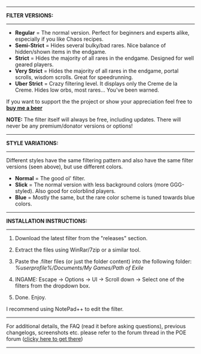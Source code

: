--------------------------

**FILTER VERSIONS:**

--------------------------

- **Regular** = The normal version. Perfect for beginners and experts alike, especially if you like Chaos recipes.
- **Semi-Strict** = Hides several bulky/bad rares. Nice balance of hidden/shown items in the endgame.
- **Strict** = Hides the majority of all rares in the endgame. Designed for well geared players.
- **Very Strict** = Hides the majority of all rares in the endgame, portal scrolls, wisdom scrolls. Great for speedrunning.
- **Uber Strict** = Crazy filtering level. It displays only the Creme de la Creme. Hides low orbs, most rares... You've been warned.

If you want to support the the project or show your appreciation feel free to **[buy me a beer](https://www.paypal.com/cgi-bin/webscr?cmd=_s-xclick&hosted_button_id=6J3S7PBNDQGY2)**

**NOTE:** The filter itself will always be free, including updates. There will never be any premium/donator versions or options!

--------------------------

**STYLE VARIATIONS:**

--------------------------

Different styles have the same filtering pattern and also have the same filter versions (seen above), but use different colors.

- **Normal** = The good ol' filter.
- **Slick** = The normal version with less background colors (more GGG-styled). Also good for colorblind players.
- **Blue** = Mostly the same, but the rare color scheme is tuned towards blue colors.

--------------------------

**INSTALLATION INSTRUCTIONS:**

--------------------------

1) Download the latest filter from the "releases" section. 

2) Extract the files using WinRar/7zip or a similar tool.

3) Paste the .filter files (or just the folder content) into the following folder: *%userprofile%/Documents/My Games/Path of Exile*

4) INGAME: Escape -> Options -> UI -> Scroll down -> Select one of the filters from the dropdown box.

5) Done. Enjoy.

I recommend using NotePad++ to edit the filter.

--------------------------

For additional details, the FAQ (read it before asking questions), previous changelogs, screenshots etc. please refer to the forum thread in the POE forum ([clicky here to get there](https://www.pathofexile.com/forum/view-thread/1246208))

--------------------------
